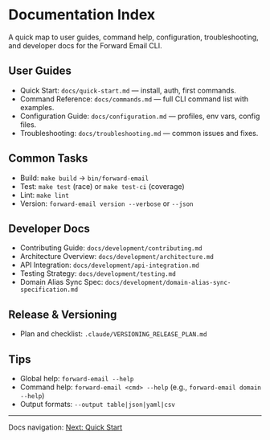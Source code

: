 # Documentation Index

A quick map to user guides, command help, configuration, troubleshooting, and developer docs for the Forward Email CLI.

## User Guides
- Quick Start: `docs/quick-start.md` — install, auth, first commands.
- Command Reference: `docs/commands.md` — full CLI command list with examples.
- Configuration Guide: `docs/configuration.md` — profiles, env vars, config files.
- Troubleshooting: `docs/troubleshooting.md` — common issues and fixes.

## Common Tasks
- Build: `make build` → `bin/forward-email`
- Test: `make test` (race) or `make test-ci` (coverage)
- Lint: `make lint`
- Version: `forward-email version --verbose` or `--json`

## Developer Docs
- Contributing Guide: `docs/development/contributing.md`
- Architecture Overview: `docs/development/architecture.md`
- API Integration: `docs/development/api-integration.md`
- Testing Strategy: `docs/development/testing.md`
- Domain Alias Sync Spec: `docs/development/domain-alias-sync-specification.md`

## Release & Versioning
- Plan and checklist: `.claude/VERSIONING_RELEASE_PLAN.md`

## Tips
- Global help: `forward-email --help`
- Command help: `forward-email <cmd> --help` (e.g., `forward-email domain --help`)
- Output formats: `--output table|json|yaml|csv`

---

Docs navigation: [Next: Quick Start](quick-start.md)
